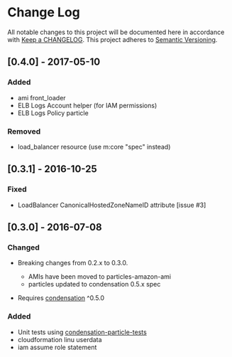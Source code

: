 # Change Log
All notable changes to this project will be documented here in
accordance with [Keep a CHANGELOG][keep-changelog-url].
This project adheres to [Semantic Versioning][semver-url].

## [0.4.0] - 2017-05-10
### Added
- ami front\_loader
- ELB Logs Account helper (for IAM permissions)
- ELB Logs Policy particle

### Removed
- load\_balancer resource (use m:core "spec" instead)

## [0.3.1] - 2016-10-25

### Fixed
- LoadBalancer CanonicalHostedZoneNameID attribute [issue #3]

## [0.3.0] - 2016-07-08

### Changed
- Breaking changes from 0.2.x to 0.3.0.
  - AMIs have been moved to particles-amazon-ami
  - particles updated to condensation 0.5.x spec

- Requires [condensation][condensation-url] ^0.5.0

### Added
- Unit tests using [condensation-particle-tests][cpt-url]
- cloudformation linu userdata
- iam assume role statement


[cpt-url]: https://github.com/SungardAS/condensation-particle-tests
[semver-url]: http://semver.org
[keep-changelog-url]: http://keepachangelog.com/
[condensation-url]: https://github.com/SungardAS/condensation
